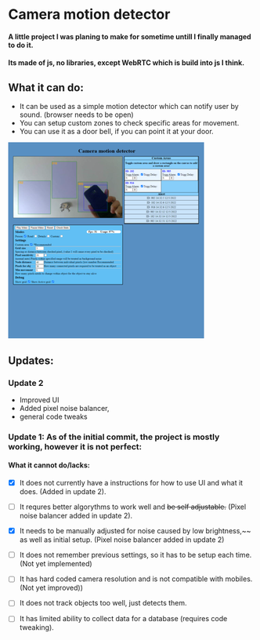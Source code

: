 # Camera motion detector
#### A little project I was planing to make for sometime untill I finally managed to do it. 
#### Its made of js, no libraries, except WebRTC which is build into js I think.

## What it can do:
- It can be used as a simple motion detector which can notify user by sound. (browser needs to be open)
- You can setup custom zones to check specific areas for movement.
- You can use it as a door bell, if you can point it at your door.


![Camera motion detector image](camera-motion-detector.png)

## Updates:

### Update 2
- Improved UI
- Added pixel noise balancer, 
- general code tweaks


### Update 1: As of the initial commit, the project is mostly working, however it is not perfect:

#### What it cannot do/lacks:
- [x] It does not currently have a instructions for how to use UI and what it does. (Added in update 2).
- [ ] It requres better algorythms to work well and ~~be self adjustable.~~ (Pixel noise balancer added in update 2).
- [x] It needs to be manually adjusted for noise caused by low brightness,~~ as well as initial setup. (Pixel noise balancer added in update 2)
- [ ] It does not remember previous settings, so it has to be setup each time. (Not yet implemented)
- [ ] It has hard coded camera resolution and is not compatible with mobiles. (Not yet improved))
- [ ] It does not track objects too well, just detects them.
- [ ] It has limited ability to collect data for a database (requires code tweaking).

